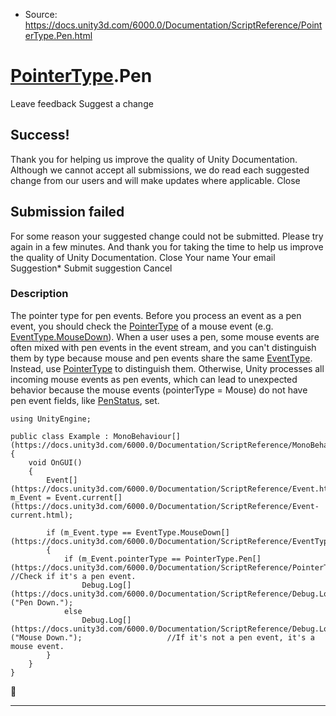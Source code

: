 * Source: https://docs.unity3d.com/6000.0/Documentation/ScriptReference/PointerType.Pen.html

#  [PointerType](https://docs.unity3d.com/6000.0/Documentation/ScriptReference/PointerType.html).Pen
Leave feedback
Suggest a change
## Success!
Thank you for helping us improve the quality of Unity Documentation. Although we cannot accept all submissions, we do read each suggested change from our users and will make updates where applicable.
Close
## Submission failed
For some reason your suggested change could not be submitted. Please <a>try again</a> in a few minutes. And thank you for taking the time to help us improve the quality of Unity Documentation.
Close
Your name Your email Suggestion* Submit suggestion
Cancel
### Description
The pointer type for pen events.
Before you process an event as a pen event, you should check the [PointerType](https://docs.unity3d.com/6000.0/Documentation/ScriptReference/PointerType.html) of a mouse event (e.g. [EventType.MouseDown](https://docs.unity3d.com/6000.0/Documentation/ScriptReference/EventType.MouseDown.html)). When a user uses a pen, some mouse events are often mixed with pen events in the event stream, and you can't distinguish them by type because mouse and pen events share the same [EventType](https://docs.unity3d.com/6000.0/Documentation/ScriptReference/EventType.html). Instead, use [PointerType](https://docs.unity3d.com/6000.0/Documentation/ScriptReference/PointerType.html) to distinguish them. Otherwise, Unity processes all incoming mouse events as pen events, which can lead to unexpected behavior because the mouse events (pointerType = Mouse) do not have pen event fields, like [PenStatus](https://docs.unity3d.com/6000.0/Documentation/ScriptReference/PenStatus.html), set.
```
using UnityEngine;  
  
public class Example : MonoBehaviour[](https://docs.unity3d.com/6000.0/Documentation/ScriptReference/MonoBehaviour.html)
{
    void OnGUI()
    {
        Event[](https://docs.unity3d.com/6000.0/Documentation/ScriptReference/Event.html) m_Event = Event.current[](https://docs.unity3d.com/6000.0/Documentation/ScriptReference/Event-current.html);  
  
        if (m_Event.type == EventType.MouseDown[](https://docs.unity3d.com/6000.0/Documentation/ScriptReference/EventType.MouseDown.html))
        {
            if (m_Event.pointerType == PointerType.Pen[](https://docs.unity3d.com/6000.0/Documentation/ScriptReference/PointerType.Pen.html))     //Check if it's a pen event.
                Debug.Log[](https://docs.unity3d.com/6000.0/Documentation/ScriptReference/Debug.Log.html)("Pen Down.");
            else 
                Debug.Log[](https://docs.unity3d.com/6000.0/Documentation/ScriptReference/Debug.Log.html)("Mouse Down.");                   //If it's not a pen event, it's a mouse event. 
        }
    }
}

```

* * *
